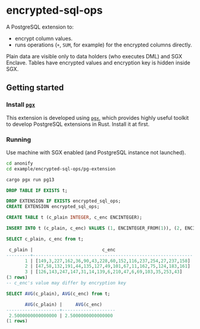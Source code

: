 # encrypted-sql-ops

A PostgreSQL extension to:

- encrypt column values.
- runs operations (`+`, `SUM`, for example) for the encrypted columns directly.

Plain data are visible only to data holders (who executes DML) and SGX Enclave. Tables have encrypted values and encryption key is hidden inside SGX.

## Getting started

### Install [`pgx`](https://github.com/zombodb/pgx)

This extension is developed using [`pgx`](https://github.com/zombodb/pgx), which provides highly useful toolkit to develop PostgreSQL extensions in Rust.
Install it at first.

### Running

Use machine with SGX enabled (and PostgreSQL instance not launched).

```bash
cd anonify
cd example/encrypted-sql-ops/pg-extension

cargo pgx run pg13
```

```sql
DROP TABLE IF EXISTS t;

DROP EXTENSION IF EXISTS encrypted_sql_ops;
CREATE EXTENSION encrypted_sql_ops;

CREATE TABLE t (c_plain INTEGER, c_enc ENCINTEGER);

INSERT INTO t (c_plain, c_enc) VALUES (1, ENCINTEGER_FROM(1)), (2, ENCINTEGER_FROM(2)), (3, ENCINTEGER_FROM(3)), (4, ENCINTEGER_FROM(4));

SELECT c_plain, c_enc from t;

 c_plain |                          c_enc
---------+------------------------------------------------------------
       1 | [149,3,227,162,36,90,43,228,60,152,116,237,254,27,237,158]
       2 | [47,58,132,191,44,135,127,49,101,67,11,162,75,124,183,161]
       3 | [126,143,247,147,31,14,139,6,210,47,6,69,103,35,253,43]
(3 rows)
-- c_enc's value may differ by encryption key

SELECT AVG(c_plain), AVG(c_enc) from t;

       AVG(c_plain) |     AVG(c_enc)
--------------------+--------------------
 2.5000000000000000 | 2.5000000000000000
(1 rows)
```
